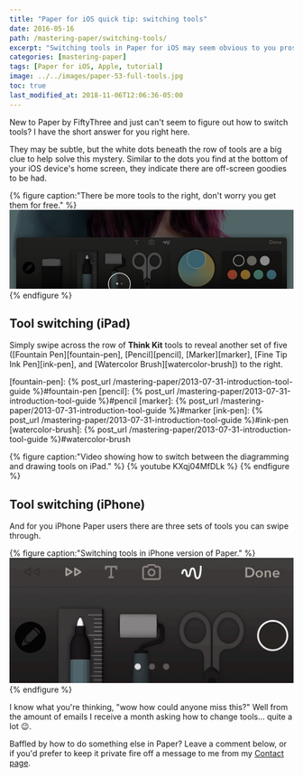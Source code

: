 ```yaml
---
title: "Paper for iOS quick tip: switching tools"
date: 2016-05-16
path: /mastering-paper/switching-tools/
excerpt: "Switching tools in Paper for iOS may seem obvious to you pros out there, but you'd be surprised how often I'm asked how to do it. Here's the answer."
categories: [mastering-paper]
tags: [Paper for iOS, Apple, tutorial]
image: ../../images/paper-53-full-tools.jpg
toc: true
last_modified_at: 2018-11-06T12:06:36-05:00
---
```


New to Paper by FiftyThree and just can't seem to figure out how to switch tools? I have the short answer for you right here.

They may be subtle, but the white dots beneath the row of tools are a big clue to help solve this mystery. Similar to the dots you find at the bottom of your iOS device's home screen, they indicate there are off-screen goodies to be had.

{% figure caption:"There be more tools to the right, don't worry you get them for free." %}
![indicator dots beneath Paper tools](../../images/paper-53-switch-tools-dots.jpg)
{% endfigure %}

## Tool switching (iPad)

Simply swipe across the row of **Think Kit** tools to reveal another set of five ([Fountain Pen][fountain-pen], [Pencil][pencil], [Marker][marker], [Fine Tip Ink Pen][ink-pen], and [Watercolor Brush][watercolor-brush]) to the right.

[fountain-pen]: {% post_url /mastering-paper/2013-07-31-introduction-tool-guide %}#fountain-pen
[pencil]: {% post_url /mastering-paper/2013-07-31-introduction-tool-guide %}#pencil
[marker]: {% post_url /mastering-paper/2013-07-31-introduction-tool-guide %}#marker
[ink-pen]: {% post_url /mastering-paper/2013-07-31-introduction-tool-guide %}#ink-pen
[watercolor-brush]: {% post_url /mastering-paper/2013-07-31-introduction-tool-guide %}#watercolor-brush

{% figure caption:"Video showing how to switch between the diagramming and drawing tools on iPad." %}
{% youtube KXqj04MfDLk %}
{% endfigure %}

## Tool switching (iPhone)

And for you iPhone Paper users there are three sets of tools you can swipe through.

{% figure caption:"Switching tools in iPhone version of Paper." %}
![switching tools in Paper by 53 for the iPhone](../../images/paper-53-switch-tools-iphone.gif)
{% endfigure %}

I know what you're thinking, "wow how could anyone miss this?" Well from the amount of emails I receive a month asking how to change tools... quite a lot :wink:.

Baffled by how to do something else in Paper? Leave a comment below, or if you'd prefer to keep it private fire off a message to me from my [Contact page](/contact/).
